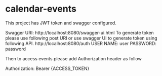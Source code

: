 # calendar-events
This project has JWT token and swagger configured.

Swagger URI: http://localhost:8080/swagger-ui.html
To generate token please use following post URI or use swagger UI to generate token using following API.
http://localhost:8080/auth
USER NAME: user
PASSWORD: password

Then to access events please add Authorization header as follow

Authorization: Bearer {ACCESS_TOKEN}
